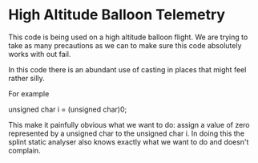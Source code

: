 High Altitude Balloon Telemetry
===============================

This code is being used on a high altitude balloon flight. We are trying to take as many precautions as we can to make sure this code absolutely works with out fail.

In this code there is an abundant use of casting in places that might feel rather silly. 

For example

unsigned char i = (unsigned char)0;

This make it painfully obvious what we want to do: assign a value of zero represented by a unsigned char to the unsigned char i. In doing this the splint static analyser also knows exactly what we want to do and doesn't complain.

